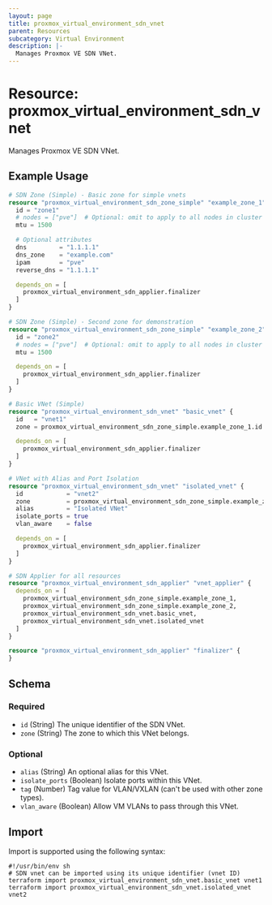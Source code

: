 ```yaml
---
layout: page
title: proxmox_virtual_environment_sdn_vnet
parent: Resources
subcategory: Virtual Environment
description: |-
  Manages Proxmox VE SDN VNet.
---
```


# Resource: proxmox_virtual_environment_sdn_vnet

Manages Proxmox VE SDN VNet.

## Example Usage

```terraform
# SDN Zone (Simple) - Basic zone for simple vnets
resource "proxmox_virtual_environment_sdn_zone_simple" "example_zone_1" {
  id = "zone1"
  # nodes = ["pve"]  # Optional: omit to apply to all nodes in cluster
  mtu = 1500

  # Optional attributes
  dns         = "1.1.1.1"
  dns_zone    = "example.com"
  ipam        = "pve"
  reverse_dns = "1.1.1.1"

  depends_on = [
    proxmox_virtual_environment_sdn_applier.finalizer
  ]
}

# SDN Zone (Simple) - Second zone for demonstration
resource "proxmox_virtual_environment_sdn_zone_simple" "example_zone_2" {
  id = "zone2"
  # nodes = ["pve"]  # Optional: omit to apply to all nodes in cluster
  mtu = 1500

  depends_on = [
    proxmox_virtual_environment_sdn_applier.finalizer
  ]
}

# Basic VNet (Simple)
resource "proxmox_virtual_environment_sdn_vnet" "basic_vnet" {
  id   = "vnet1"
  zone = proxmox_virtual_environment_sdn_zone_simple.example_zone_1.id

  depends_on = [
    proxmox_virtual_environment_sdn_applier.finalizer
  ]
}

# VNet with Alias and Port Isolation
resource "proxmox_virtual_environment_sdn_vnet" "isolated_vnet" {
  id            = "vnet2"
  zone          = proxmox_virtual_environment_sdn_zone_simple.example_zone_2.id
  alias         = "Isolated VNet"
  isolate_ports = true
  vlan_aware    = false

  depends_on = [
    proxmox_virtual_environment_sdn_applier.finalizer
  ]
}

# SDN Applier for all resources
resource "proxmox_virtual_environment_sdn_applier" "vnet_applier" {
  depends_on = [
    proxmox_virtual_environment_sdn_zone_simple.example_zone_1,
    proxmox_virtual_environment_sdn_zone_simple.example_zone_2,
    proxmox_virtual_environment_sdn_vnet.basic_vnet,
    proxmox_virtual_environment_sdn_vnet.isolated_vnet
  ]
}

resource "proxmox_virtual_environment_sdn_applier" "finalizer" {
}
```

<!-- schema generated by tfplugindocs -->
## Schema

### Required

- `id` (String) The unique identifier of the SDN VNet.
- `zone` (String) The zone to which this VNet belongs.

### Optional

- `alias` (String) An optional alias for this VNet.
- `isolate_ports` (Boolean) Isolate ports within this VNet.
- `tag` (Number) Tag value for VLAN/VXLAN (can't be used with other zone types).
- `vlan_aware` (Boolean) Allow VM VLANs to pass through this VNet.

## Import

Import is supported using the following syntax:

```shell
#!/usr/bin/env sh
# SDN vnet can be imported using its unique identifier (vnet ID)
terraform import proxmox_virtual_environment_sdn_vnet.basic_vnet vnet1
terraform import proxmox_virtual_environment_sdn_vnet.isolated_vnet vnet2
```
